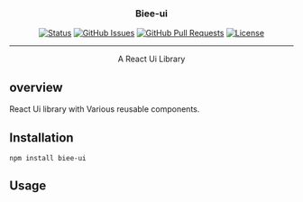 <p align="center">
  <!-- <a href="" rel="noopener">
 <img width=200px height=200px src="https://i.imgur.com/6wj0hh6.jpg" alt="Project logo"></a> -->
</p>

<h3 align="center">Biee-ui</h3>

<div align="center">

[![Status](https://img.shields.io/badge/status-active-success.svg)]()
[![GitHub Issues](https://img.shields.io/github/issues/bieefilled/library.svg)](https://github.com/bieefilled/library/issues)
[![GitHub Pull Requests](https://img.shields.io/github/issues-pr/bieefilled/library.svg)](https://github.com/bieefilled/library/pulls)
[![License](https://img.shields.io/badge/license-MIT-blue.svg)](/LICENSE)

</div>

---

<p align="center"> A React Ui Library
    <br>
</p>

## overview <a name = "getting_started"></a>

React Ui library with Various reusable components.

<!-- ## 🧐 Overview <a name = "about"></a> -->
## Installation

```
npm install biee-ui
```

## Usage
